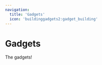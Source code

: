 ```yaml
---
navigation:
  title: 'Gadgets'
  icon: 'buildinggadgets2:gadget_building'
---
```


# Gadgets

The gadgets!

<SubPages />
